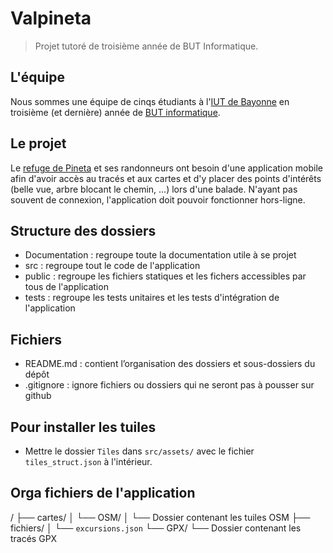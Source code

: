 # Valpineta

> Projet tutoré de troisième année de BUT Informatique.

## L'équipe

Nous sommes une équipe de cinqs étudiants à l'[IUT de Bayonne](https://www.iutbayonne.univ-pau.fr/presentation.html) en troisième (et dernière) année de [BUT informatique](https://www.iutbayonne.univ-pau.fr/but/informatique).

## Le projet

Le [refuge de Pineta](https://www.valpineta.eu/fr/el-refugio/) et ses randonneurs ont besoin d'une application mobile afin d'avoir accès au tracés et aux cartes et d'y placer des points d'intérêts (belle vue, arbre blocant le chemin, ...) lors d'une balade. N'ayant pas souvent de connexion, l'application doit pouvoir fonctionner hors-ligne.

## Structure des dossiers

- Documentation : regroupe toute la documentation utile à se projet
- src : regroupe tout le code de l'application
- public : regroupe les fichiers statiques et les fichers accessibles par tous de l'application
- tests : regroupe les tests unitaires et les tests d'intégration de l'application

## Fichiers

- README.md : contient l’organisation des dossiers et sous-dossiers du dépôt
- .gitignore : ignore fichiers ou dossiers qui ne seront pas à pousser sur github

## Pour installer les tuiles

- Mettre le dossier `Tiles` dans `src/assets/` avec le fichier `tiles_struct.json` à l'intérieur.

## Orga fichiers de l'application

/
├── cartes/
│ └── OSM/
│ └── Dossier contenant les tuiles OSM
├── fichiers/
│ └── `excursions.json`
└── GPX/
└── Dossier contenant les tracés GPX
